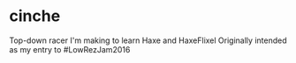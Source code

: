 # cinche
Top-down racer I'm making to learn Haxe and HaxeFlixel
Originally intended as my entry to #LowRezJam2016
